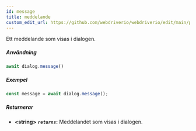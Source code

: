 ```yaml
---
id: message
title: meddelande
custom_edit_url: https://github.com/webdriverio/webdriverio/edit/main/packages/webdriverio/src/commands/dialog/message.ts
---
```


Ett meddelande som visas i dialogen.

##### Användning

```js
await dialog.message()
```

##### Exempel

```js title="dialogMessage.js"
const message = await dialog.message();
```

##### Returnerar

- **&lt;string&gt;**
            **<code><var>returns</var></code>:**   Meddelandet som visas i dialogen.